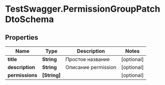 # TestSwagger.PermissionGroupPatchDtoSchema

## Properties

Name | Type | Description | Notes
------------ | ------------- | ------------- | -------------
**title** | **String** | Простое название | [optional] 
**description** | **String** | Описание permission | [optional] 
**permissions** | **[String]** |  | [optional] 


